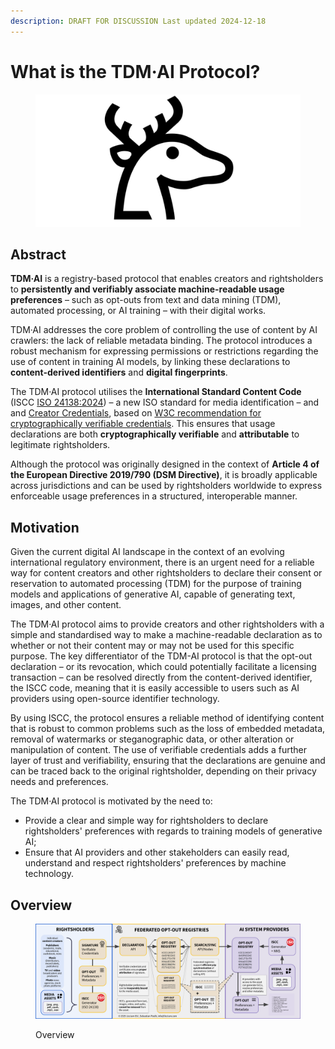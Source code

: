 ```yaml
---
description: DRAFT FOR DISCUSSION Last updated 2024-12-18
---
```


# What is the TDM·AI Protocol?

<figure><img src=".gitbook/assets/TDM-AI-LINEAR_B_IDEOGRAM_B104_DEER-1280-640.png" alt=""><figcaption></figcaption></figure>

## Abstract&#x20;

**TDM·AI** is a registry-based protocol that enables creators and rightsholders to **persistently and verifiably associate machine-readable usage preferences** – such as opt-outs from text and data mining (TDM), automated processing, or AI training – with their digital works.

TDM·AI addresses the core problem of controlling the use of content by AI crawlers: the lack of reliable metadata binding. The protocol introduces a robust mechanism for expressing permissions or restrictions regarding the use of content in training AI models, by linking these declarations to **content-derived identifiers** and **digital fingerprints**.

The TDM·AI protocol utilises the **International Standard Content Code** (ISCC [ISO 24138:2024](https://www.iso.org/standard/77899.html)) – a new ISO standard for media identification – and and [Creator Credentials](https://docs.creatorcredentials.com/), based on [W3C recommendation for cryptographically verifiable credentials](https://www.w3.org/TR/vc-data-model-2.0/). This ensures that usage declarations are both **cryptographically verifiable** and **attributable** to legitimate rightsholders.

Although the protocol was originally designed in the context of **Article 4 of the European Directive 2019/790 (DSM Directive)**, it is broadly applicable across jurisdictions and can be used by rightsholders worldwide to express enforceable usage preferences in a structured, interoperable manner.

## Motivation

Given the current digital AI landscape in the context of an evolving international regulatory environment, there is an urgent need for a reliable way for content creators and other rightsholders to declare their consent or reservation to automated processing (TDM) for the purpose of training models and applications of generative AI, capable of generating text, images, and other content.&#x20;

The TDM·AI protocol aims to provide creators and other rightsholders with a simple and standardised way to make a machine-readable declaration as to whether or not their content may or may not be used for this specific purpose. The key differentiator of the TDM-AI protocol is that the opt-out declaration – or its revocation, which could potentially facilitate a licensing transaction – can be resolved directly from the content-derived identifier, the ISCC code, meaning that it is easily accessible to users such as AI providers using open-source identifier technology.&#x20;

By using ISCC, the protocol ensures a reliable method of identifying content that is robust to common problems such as the loss of embedded metadata, removal of watermarks or steganographic data, or other alteration or manipulation of content. The use of verifiable credentials adds a further layer of trust and verifiability, ensuring that the declarations are genuine and can be traced back to the original rightsholder, depending on their privacy needs and preferences.

The TDM·AI protocol is motivated by the need to:

* Provide a clear and simple way for rightsholders to declare rightsholders' preferences with regards to training models of generative AI;
* Ensure that AI providers and other stakeholders can easily read, understand and respect rightsholders' preferences by machine technology.

## Overview

<figure><img src=".gitbook/assets/Liccium-Overview-AI.png" alt=""><figcaption><p>Overview</p></figcaption></figure>
